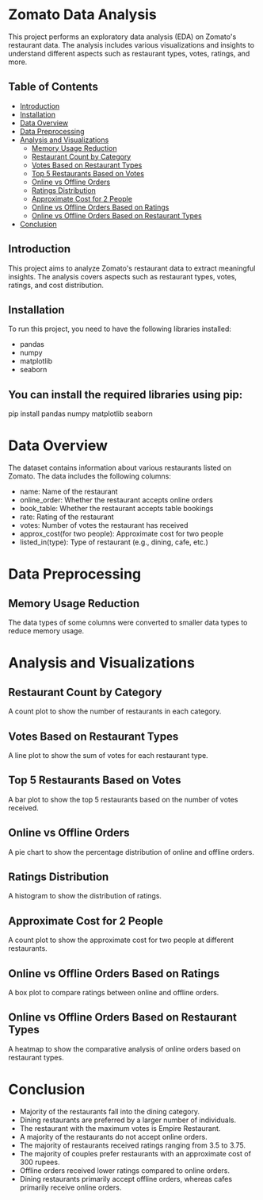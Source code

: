 # Zomato Data Analysis

This project performs an exploratory data analysis (EDA) on Zomato's restaurant data. The analysis includes various visualizations and insights to understand different aspects such as restaurant types, votes, ratings, and more.

## Table of Contents

- [Introduction](#introduction)
- [Installation](#installation)
- [Data Overview](#data-overview)
- [Data Preprocessing](#data-preprocessing)
- [Analysis and Visualizations](#analysis-and-visualizations)
  - [Memory Usage Reduction](#memory-usage-reduction)
  - [Restaurant Count by Category](#restaurant-count-by-category)
  - [Votes Based on Restaurant Types](#votes-based-on-restaurant-types)
  - [Top 5 Restaurants Based on Votes](#top-5-restaurants-based-on-votes)
  - [Online vs Offline Orders](#online-vs-offline-orders)
  - [Ratings Distribution](#ratings-distribution)
  - [Approximate Cost for 2 People](#approximate-cost-for-2-people)
  - [Online vs Offline Orders Based on Ratings](#online-vs-offline-orders-based-on-ratings)
  - [Online vs Offline Orders Based on Restaurant Types](#online-vs-offline-orders-based-on-restaurant-types)
- [Conclusion](#conclusion)

## Introduction

This project aims to analyze Zomato's restaurant data to extract meaningful insights. The analysis covers aspects such as restaurant types, votes, ratings, and cost distribution.

## Installation

To run this project, you need to have the following libraries installed:

- pandas
- numpy
- matplotlib
- seaborn

## You can install the required libraries using pip:

pip install pandas numpy matplotlib seaborn

# Data Overview
The dataset contains information about various restaurants listed on Zomato. The data includes the following columns:

* name: Name of the restaurant
* online_order: Whether the restaurant accepts online orders
* book_table: Whether the restaurant accepts table bookings
* rate: Rating of the restaurant
* votes: Number of votes the restaurant has received
* approx_cost(for two people): Approximate cost for two people
* listed_in(type): Type of restaurant (e.g., dining, cafe, etc.)

# Data Preprocessing

## Memory Usage Reduction
The data types of some columns were converted to smaller data types to reduce memory usage.

# Analysis and Visualizations

## Restaurant Count by Category
A count plot to show the number of restaurants in each category.

## Votes Based on Restaurant Types
A line plot to show the sum of votes for each restaurant type.

## Top 5 Restaurants Based on Votes
A bar plot to show the top 5 restaurants based on the number of votes received.

## Online vs Offline Orders
A pie chart to show the percentage distribution of online and offline orders.

## Ratings Distribution
A histogram to show the distribution of ratings.

## Approximate Cost for 2 People
A count plot to show the approximate cost for two people at different restaurants.

## Online vs Offline Orders Based on Ratings
A box plot to compare ratings between online and offline orders.

## Online vs Offline Orders Based on Restaurant Types
A heatmap to show the comparative analysis of online orders based on restaurant types.

# Conclusion
* Majority of the restaurants fall into the dining category.
* Dining restaurants are preferred by a larger number of individuals.
* The restaurant with the maximum votes is Empire Restaurant.
* A majority of the restaurants do not accept online orders.
* The majority of restaurants received ratings ranging from 3.5 to 3.75.
* The majority of couples prefer restaurants with an approximate cost of 300 rupees.
* Offline orders received lower ratings compared to online orders.
* Dining restaurants primarily accept offline orders, whereas cafes primarily receive online orders.


